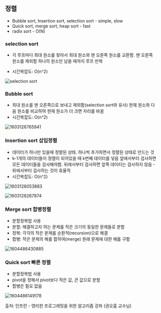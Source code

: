 ## 정렬

- Bubble sort, Insertion sort, selection sort - simple, slow
- Quick sort, merge sort, heap sort - fast
- radix sort - O(N)



### selection sort

- 각 루프마다 최대 원소를 찾아서 최대 원소와 맨 오른쪽 원소를 교환함. 맨 오른쪽 원소를 제외함
  하나의 원소만 남을 때까지 루프 반복

- 시간복잡도: O(n^2)

![selection sort](https://user-images.githubusercontent.com/33548856/96506099-07c7ec80-1292-11eb-9c97-d32c7ea610bd.JPG)



### Bubble sort

- 최대 원소를 맨 오른쪽으로 보내고 제외함(selection sort와 유사)
  현재 원소와 다음 원소를 비교하여 현재 원소가 더 크면 자리를 바꿈
- 시간복잡도: O(n^2)

![1603126765941](https://user-images.githubusercontent.com/33548856/96506231-3fcf2f80-1292-11eb-9852-9e76b2672265.png)



### Insertion sort 삽입정렬

- 데이터가 하나만 있을때 정렬된 상태. 하나씩 추가하면서 정렬된 상태로 만드는 것
- k-1개의 데이터들이 정렬이 되어있을 때 k번째 데이터를 넣음
  앞에서부터 검사하면 모든 데이터들을 검사해야함. 뒤에서부터 검사하면 앞쪽 데이터는 검사하지 않음 - 뒤에서부터 검사하는 것이 효율적
- 시간복잡도: O(n^2)

![1603128053883](https://user-images.githubusercontent.com/33548856/96506313-61c8b200-1292-11eb-9d11-da6ce8805aeb.png)

![1603128267874](https://user-images.githubusercontent.com/33548856/96506337-6ab98380-1292-11eb-9b2e-491c82e34cee.png)



### Merge sort 합병정렬

- 분할정복법 사용
- 분할: 해결하고자 하는 문제를 작은 크기의 동일한 문제들로 분할
- 정복: 각각의 작은 문제를 순환적(recursion)으로 해결
- 합병: 작은 문제의 해를 합하여(merge) 원래 문제에 대한 해를 구함

![1604486430885](https://user-images.githubusercontent.com/33548856/98102004-5c947580-1ed6-11eb-9d28-f3bc056226f8.png)



### Quick sort 빠른 정렬

- 분할정복법 사용
- pivot을 정해서 pivot보다 작은 값, 큰 값으로 분할
- 합병은 필요 없음

![1604486149178](https://user-images.githubusercontent.com/33548856/98102050-6ddd8200-1ed6-11eb-80b5-22b6f8d397c9.png)







출처: 인프런 - 영리한 프로그래밍을 위한 알고리즘 강좌 (권오흠 교수님)

